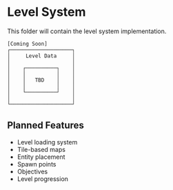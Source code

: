 # Level System

This folder will contain the level system implementation.

```ascii
[Coming Soon]
┌────────────────────┐
│     Level Data     │
│                    │
│    ┌──────────┐    │
│    │          │    │
│    │   TBD    │    │
│    │          │    │
│    └──────────┘    │
│                    │
└────────────────────┘
```

## Planned Features

- Level loading system
- Tile-based maps
- Entity placement
- Spawn points
- Objectives
- Level progression
